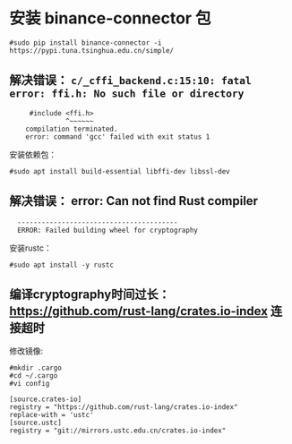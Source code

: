 #  安装 binance-connector 包
```
#sudo pip install binance-connector -i https://pypi.tuna.tsinghua.edu.cn/simple/
```

## 解决错误：   `c/_cffi_backend.c:15:10: fatal error: ffi.h: No such file or directory`
```
     #include <ffi.h>
              ^~~~~~~
    compilation terminated.
    error: command 'gcc' failed with exit status 1
```   

安装依赖包：
```
#sudo apt install build-essential libffi-dev libssl-dev
```
## 解决错误： error: Can not find Rust compiler
```
  ----------------------------------------
  ERROR: Failed building wheel for cryptography
```
安装rustc：
```
#sudo apt install -y rustc
```

## 编译cryptography时间过长： https://github.com/rust-lang/crates.io-index 连接超时

修改镜像:
```
#mkdir .cargo
#cd ~/.cargo
#vi config

[source.crates-io]
registry = "https://github.com/rust-lang/crates.io-index"
replace-with = 'ustc'
[source.ustc]
registry = "git://mirrors.ustc.edu.cn/crates.io-index"

```
